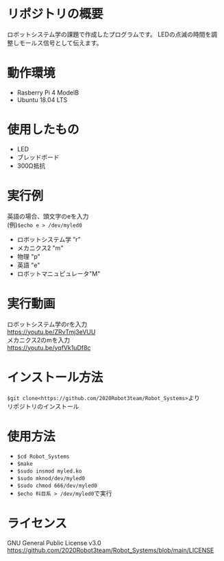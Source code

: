 # リポジトリの概要
ロボットシステム学の課題で作成したプログラムです。
LEDの点滅の時間を調整しモールス信号として伝えます。
# 動作環境
- Rasberry Pi 4 ModelB
- Ubuntu 18.04 LTS
# 使用したもの
- LED
- ブレッドボード
- 300Ω抵抗
# 実行例
英語の場合、頭文字のeを入力　<br>
(例)`$echo e > /dev/myled0`
          <br>
- ロボットシステム学 ”r”
- メカニクス2 "m"
- 物理  "p"
- 英語 "e"
- ロボットマニュピュレータ"M"
# 実行動画
ロボットシステム学のrを入力　<br>
<https://youtu.be/ZRvTmj3eVUU><br>
メカニクス2のmを入力　<br>
<https://youtu.be/yqfVk1uDf8c>
# インストール方法
`$git clone<https://github.com/2020Robot3team/Robot_Systems>`より <br>
リポジトリのインストール
# 使用方法
- `$cd Robot_Systems` <br>
- `$make` <br>
- `$sudo insmod myled.ko` <br>
- `$sudo mknod/dev/myled0` <br>
- `$sudo chmod 666/dev/myled0` <br>
- `$echo 科目系 > /dev/myled0`で実行 <br>
# ライセンス
GNU General Public License v3.0
<https://github.com/2020Robot3team/Robot_Systems/blob/main/LICENSE>
